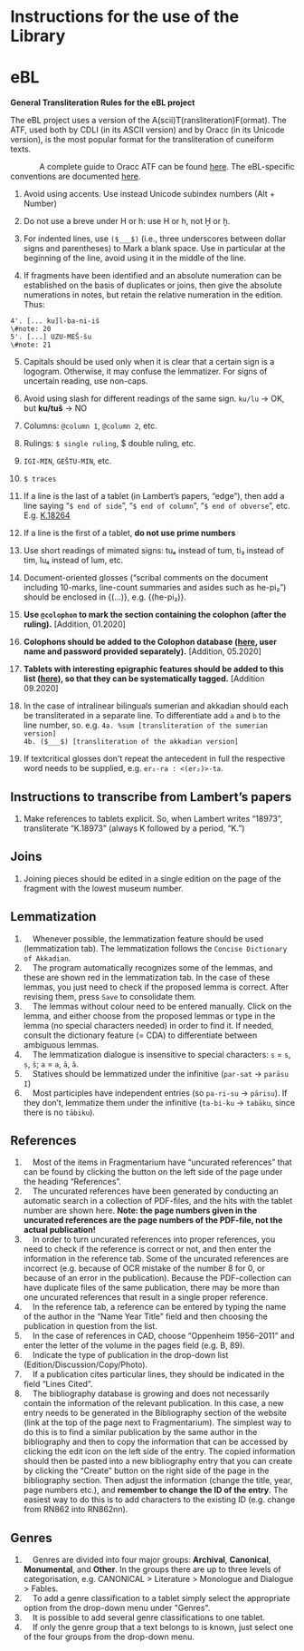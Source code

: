 # Instructions for the use of the Library
# eBL

**General Transliteration Rules for the eBL project**

The eBL project uses a version of the A(scii)T(ransliteration)F(ormat). The ATF, used both by CDLI (in its ASCII version) and by Oracc (in its Unicode version), is the most popular format for
the transliteration of cuneiform texts. 

             A complete guide to Oracc ATF can be found [here](http://oracc.org/doc/help/editinginatf/). The eBL-specific conventions are documented [here](https://github.com/ElectronicBabylonianLiterature/ebl-api/blob/master/docs/ebl-atf.md).

1.  Avoid using accents. Use instead Unicode subindex numbers (Alt + Number)

2.  Do not use a breve under H or h: use H or h, not Ḫ or ḫ.

3.  For indented lines, use `($___$)` (i.e., three underscores between dollar signs and parentheses) to Mark a blank space. Use in particular at the beginning of the line, avoid using it in the middle of the line.

4.  If fragments have been identified and an absolute numeration can be established on the basis of duplicates or joins, then give the absolute numerations in notes, but retain the relative numeration in the edition. Thus:
 
 ```
4'. [... ku]l-ba-ni-iš
\#note: 20
5'. [...] UZU-MEŠ-šu
\#note: 21
```

5.  Capitals should be used only when it is clear that a certain sign is a logogram. Otherwise, it may confuse the lemmatizer. For signs of uncertain reading, use non-caps.

6.  Avoid using slash for different readings of the same sign. `ku/lu` → OK, but **ku/tuš** → NO

7.  Columns: `@column 1`, `@column 2`, etc.

8.  Rulings: `$ single ruling`, \$ double ruling, etc.

5.  `IGI-MIN`, `GEŠTU-MIN`, etc.

6.  `$ traces`

7.  If a line is the last of a tablet (in Lambert’s papers, “edge”), then add a line saying “`$ end of side`”, “`$ end of column`”, “`$ end of obverse`”, etc. E.g. [K.18264](https://www.ebl.lmu.de/library/K.18264)

8.  If a line is the first of a tablet, **do not use prime numbers**

9.  Use short readings of mimated signs: tu₄ instead of tum, ti₃ instead of tim, lu₄ instead of lum, etc.

10. Document-oriented glosses (“scribal comments on the document including 10-marks, line-count summaries and asides such as he-pi₂”) should be enclosed in {(…)}, e.g. {(he-pi₂)}.

11. **Use `@colophon` to mark the section containing the colophon (after the ruling).** [Addition, 01.2020]

12. **Colophons should be added to the Colophon database ([here](https://gwi-fm1.gwi.uni-muenchen.de/fmi/webd/AsbCol), user name and password provided separately).** [Addition, 05.2020]

13. **Tablets with interesting epigraphic features should be added to this list ([here](https://trello.com/c/fmxeDDGE)), so that they can be systematically tagged.** [Addition 09.2020]

14. In the case of intralinear bilinguals sumerian and akkadian should each be transliterated in a separate line. To differentiate add `a` and `b` to the line number, so. e.g. 
`4a. %sum [transliteration of the sumerian version]`  
`4b. ($___$) [transliteration of the akkadian version]`

15. If textcritical glosses don't repeat the antecedent in full the respective word needs to be supplied, e.g. `er₂-ra : <(er₂)>-ta`.

## **Instructions to transcribe from Lambert’s papers**
1.  Make references to tablets explicit. So, when Lambert writes “18973”, transliterate “K.18973” (always K followed by a period, “K.”)

## **Joins**
1.  Joining pieces should be edited in a single edition on the page of the fragment with the lowest museum number.

## **Lemmatization**
 1.     Whenever possible, the lemmatization feature should be used (lemmatization tab). The lemmatization follows the `Concise Dictionary of Akkadian`.
 2.     The program automatically recognizes some of the lemmas, and these are shown red in the lemmatization tab. In the case of these lemmas, you just need to check if the proposed lemma is correct. After revising them, press `Save` to consolidate them.
 3.     The lemmas without colour need to be entered manually. Click on the lemma, and either choose from the proposed lemmas or type in the lemma (no special characters needed) in order to find it. If needed, consult the dictionary feature (= CDA) to differentiate between ambiguous lemmas.
 4.     The lemmatization dialogue is insensitive to special characters: `s` = `s`, `ṣ`, `š`; `a` = `a`, `ā`, `â`.
 5.     Statives should be lemmatized under the infinitive (`par-sat` → `parāsu I`)
 6.     Most participles have independent entries (so `pa-ri-su` → `pārisu`). If they don’t, lemmatize them under the infinitive (`ta-bi-ku` → `tabāku`, since there is no `tābiku`).

## **References**
 1.     Most of the items in Fragmentarium have “uncurated references” that can be found by clicking the button on the left side of the page under the heading “References”.
 2.     The uncurated references have been generated by conducting an automatic search in a collection of PDF-files, and the hits with the tablet number are shown here. **Note: the page numbers given in the uncurated references are the page numbers of the PDF-file, not the actual publication!**
 3.     In order to turn uncurated references into proper references, you need to check if the reference is correct or not, and then enter the information in the reference tab. Some of the uncurated references are incorrect (e.g. because of OCR mistake of the number 8 for 0, or because of an error in the publication). Because the PDF-collection can have duplicate files of the same publication, there may be more than one uncurated references that result in a single proper reference.
 4.     In the reference tab, a reference can be entered by typing the name of the author in the “Name Year Title” field and then choosing the publication in question from the list.
 5.     In the case of references in CAD, choose “Oppenheim 1956–2011” and enter the letter of the volume in the pages field (e.g. B, 89).
 6.     Indicate the type of publication in the drop-down list (Edition/Discussion/Copy/Photo).
 7.     If a publication cites particular lines, they should be indicated in the field “Lines Cited”.
 8.     The bibliography database is growing and does not necessarily contain the information of the relevant publication. In this case, a new entry needs to be generated in the Bibliography section of the website (link at the top of the page next to Fragmentarium). The simplest way to do this is to find a similar publication by the same author in the bibliography and then to copy the information that can be accessed by clicking the edit icon on the left side of the entry. The copied information should then be pasted into a new bibliography entry that you can create by clicking the “Create” button on the right side of the page in the bibliography section. Then adjust the information (change the title, year, page numbers etc.), and **remember to change the ID of the entry**. The easiest way to do this is to add characters to the existing ID (e.g. change from RN862 into RN862nn).
## **Genres**
 1.     Genres are divided into four major groups: **Archival**, **Canonical**, **Monumental**, and **Other**. In the groups there are up to three levels of categorisation, e.g. CANONICAL > Literature > Monologue and Dialogue > Fables.
 2.     To add a genre classification to a tablet simply select the appropriate option from the drop-down menu under "Genres".
 3.     It is possible to add several genre classifications to one tablet.
 4.     If only the genre group that a text belongs to is known, just select one of the four groups from the drop-down menu.
